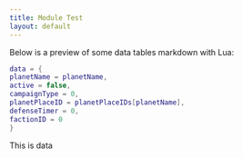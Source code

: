 ```yaml
---
title: Module Test
layout: default
---
```


Below is a preview of some data tables markdown with Lua:
```Lua
data = {
planetName = planetName,
active = false,
campaignType = 0,
planetPlaceID = planetPlaceIDs[planetName],
defenseTimer = 0,
factionID = 0
}
```
This is data
